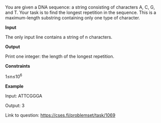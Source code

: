 You are given a DNA sequence: a string consisting of characters A, C, G, and T. Your task is to find the longest repetition in the sequence. This is a maximum-length substring containing only one type of character.

**Input**

The only input line contains a string of n characters.

**Output**

Print one integer: the length of the longest repetition.

**Constraints**

1≤n≤10<sup>6</sup>

**Example**

Input:
ATTCGGGA

Output:
3

Link to question: https://cses.fi/problemset/task/1069